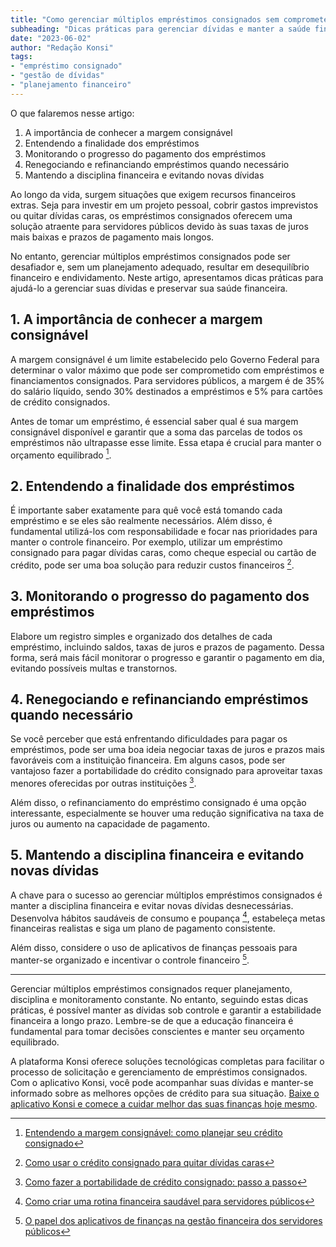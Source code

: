 ```yaml
---
title: "Como gerenciar múltiplos empréstimos consignados sem comprometer seu orçamento"
subheading: "Dicas práticas para gerenciar dívidas e manter a saúde financeira em dia"
date: "2023-06-02"
author: "Redação Konsi"
tags:
- "empréstimo consignado"
- "gestão de dívidas"
- "planejamento financeiro"
---
```


O que falaremos nesse artigo:

1. A importância de conhecer a margem consignável
2. Entendendo a finalidade dos empréstimos
3. Monitorando o progresso do pagamento dos empréstimos
4. Renegociando e refinanciando empréstimos quando necessário
5. Mantendo a disciplina financeira e evitando novas dívidas

Ao longo da vida, surgem situações que exigem recursos financeiros extras. Seja para investir em um projeto pessoal, cobrir gastos imprevistos ou quitar dívidas caras, os empréstimos consignados oferecem uma solução atraente para servidores públicos devido às suas taxas de juros mais baixas e prazos de pagamento mais longos.

No entanto, gerenciar múltiplos empréstimos consignados pode ser desafiador e, sem um planejamento adequado, resultar em desequilíbrio financeiro e endividamento. Neste artigo, apresentamos dicas práticas para ajudá-lo a gerenciar suas dívidas e preservar sua saúde financeira.

## 1. A importância de conhecer a margem consignável

A margem consignável é um limite estabelecido pelo Governo Federal para determinar o valor máximo que pode ser comprometido com empréstimos e financiamentos consignados. Para servidores públicos, a margem é de 35% do salário líquido, sendo 30% destinados a empréstimos e 5% para cartões de crédito consignados.

Antes de tomar um empréstimo, é essencial saber qual é sua margem consignável disponível e garantir que a soma das parcelas de todos os empréstimos não ultrapasse esse limite. Essa etapa é crucial para manter o orçamento equilibrado [^1^].

## 2. Entendendo a finalidade dos empréstimos

É importante saber exatamente para quê você está tomando cada empréstimo e se eles são realmente necessários. Além disso, é fundamental utilizá-los com responsabilidade e focar nas prioridades para manter o controle financeiro. Por exemplo, utilizar um empréstimo consignado para pagar dívidas caras, como cheque especial ou cartão de crédito, pode ser uma boa solução para reduzir custos financeiros [^2^].

## 3. Monitorando o progresso do pagamento dos empréstimos

Elabore um registro simples e organizado dos detalhes de cada empréstimo, incluindo saldos, taxas de juros e prazos de pagamento. Dessa forma, será mais fácil monitorar o progresso e garantir o pagamento em dia, evitando possíveis multas e transtornos.

## 4. Renegociando e refinanciando empréstimos quando necessário

Se você perceber que está enfrentando dificuldades para pagar os empréstimos, pode ser uma boa ideia negociar taxas de juros e prazos mais favoráveis com a instituição financeira. Em alguns casos, pode ser vantajoso fazer a portabilidade do crédito consignado para aproveitar taxas menores oferecidas por outras instituições [^3^].

Além disso, o refinanciamento do empréstimo consignado é uma opção interessante, especialmente se houver uma redução significativa na taxa de juros ou aumento na capacidade de pagamento.

## 5. Mantendo a disciplina financeira e evitando novas dívidas

A chave para o sucesso ao gerenciar múltiplos empréstimos consignados é manter a disciplina financeira e evitar novas dívidas desnecessárias. Desenvolva hábitos saudáveis de consumo e poupança [^4^], estabeleça metas financeiras realistas e siga um plano de pagamento consistente.

Além disso, considere o uso de aplicativos de finanças pessoais para manter-se organizado e incentivar o controle financeiro [^5^].

---

Gerenciar múltiplos empréstimos consignados requer planejamento, disciplina e monitoramento constante. No entanto, seguindo estas dicas práticas, é possível manter as dívidas sob controle e garantir a estabilidade financeira a longo prazo. Lembre-se de que a educação financeira é fundamental para tomar decisões conscientes e manter seu orçamento equilibrado.

A plataforma Konsi oferece soluções tecnológicas completas para facilitar o processo de solicitação e gerenciamento de empréstimos consignados. Com o aplicativo Konsi, você pode acompanhar suas dívidas e manter-se informado sobre as melhores opções de crédito para sua situação. [Baixe o aplicativo Konsi e comece a cuidar melhor das suas finanças hoje mesmo](https://konsi.com.br/app-download).

[^1^]: [Entendendo a margem consignável: como planejar seu crédito consignado](https://konsi.com.br/postagens/entendendo-a-margem-consignavel)

[^2^]: [Como usar o crédito consignado para quitar dívidas caras](https://konsi.com.br/postagens/como-usar-o-credito-consignado-para-quitar-dividas-caras)

[^3^]: [Como fazer a portabilidade de crédito consignado: passo a passo](https://konsi.com.br/postagens/como-fazer-a-portabilidade-de-credito-consignado)

[^4^]: [Como criar uma rotina financeira saudável para servidores públicos](https://konsi.com.br/postagens/como-criar-uma-rotina-financeira-saudavel-para-servidores-publicos)

[^5^]: [O papel dos aplicativos de finanças na gestão financeira dos servidores públicos](https://konsi.com.br/postagens/o-papel-dos-aplicativos-de-financas-na-gestao-financeira-dos-servidores-publicos)